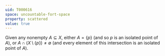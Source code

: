 ```yaml
---
uid: T000616
space: uncountable-fort-space
property: scattered
value: true
---
```

Given any nonempty $A \subseteq X$, either $A = \{ p \}$ (and so $p$ is an isolated point of $A$), or $A \cap ( X \setminus \{ p \} ) \neq \emptyset$ (and every element of this intersection is an isolated point of $A$).

